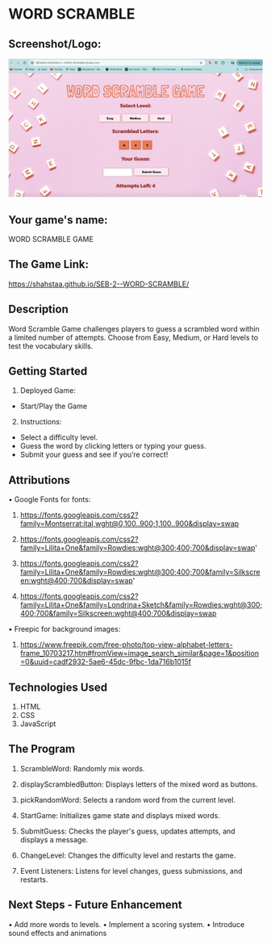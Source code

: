# WORD SCRAMBLE

## Screenshot/Logo: 
![alt text](<assets/Screenshot 2024-10-08 at 1.00.09 PM.png>)

## Your game's name: 
WORD SCRAMBLE GAME

## The Game Link:
https://shahstaa.github.io/SEB-2--WORD-SCRAMBLE/

## Description
Word Scramble Game challenges players to guess a scrambled word within a limited number of attempts. Choose from Easy, Medium, or Hard levels to test the vocabulary skills.

## Getting Started

1. Deployed Game: 
- Start/Play the Game
2. Instructions:
- Select a difficulty level.
- Guess the word by clicking letters or typing your guess.
- Submit your guess and see if you’re correct!

## Attributions
•	Google Fonts for fonts:
1. https://fonts.googleapis.com/css2?family=Montserrat:ital,wght@0,100..900;1,100..900&display=swap

2. https://fonts.googleapis.com/css2?family=Lilita+One&family=Rowdies:wght@300;400;700&display=swap'

3. https://fonts.googleapis.com/css2?family=Lilita+One&family=Rowdies:wght@300;400;700&family=Silkscreen:wght@400;700&display=swap'

4. https://fonts.googleapis.com/css2?family=Lilita+One&family=Londrina+Sketch&family=Rowdies:wght@300;400;700&family=Silkscreen:wght@400;700&display=swap

•	Freepic for background images:
1. https://www.freepik.com/free-photo/top-view-alphabet-letters-frame_10703217.htm#fromView=image_search_similar&page=1&position=0&uuid=cadf2932-5ae6-45dc-9fbc-1da716b1015f

## Technologies Used
1. HTML
2. CSS
3. JavaScript

## The Program
1. ScrambleWord:
 Randomly mix words.

2. displayScrambledButton: 
Displays letters of the mixed word as buttons.

3. pickRandomWord: 
Selects a random word from the current level.

4. StartGame: 
Initializes game state and displays mixed words.

5. SubmitGuess: 
Checks the player's guess, updates attempts, and displays a message.

6. ChangeLevel: 
Changes the difficulty level and restarts the game.

7. Event Listeners: 
Listens for level changes, guess submissions, and restarts.

##  Next Steps - Future Enhancement
•	Add more words to levels.
•	Implement a scoring system.
•	Introduce sound effects and animations


